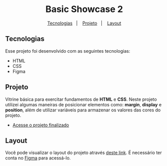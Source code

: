 <h1 align="center"> Basic Showcase 2</h1>

<p align="center">
  <a href="#-tecnologias">Tecnologias</a>&nbsp;&nbsp;&nbsp;|&nbsp;&nbsp;&nbsp;
  <a href="#-projeto">Projeto</a>&nbsp;&nbsp;&nbsp;|&nbsp;&nbsp;&nbsp;
  <a href="#-layout">Layout</a>
</p>


## Tecnologias

Esse projeto foi desenvolvido com as seguintes tecnologias:

- HTML
- CSS
- Figma

## Projeto

Vitrine básica para exercitar fundamentos de **HTML** e **CSS**. Neste projeto utilizei algumas maneiras de posicionar elementos como: **margin**, **display** e **position**, além de utilizar variáveis para armazenar os valores das cores do projeto.

- [Acesse o projeto finalizado](https://EduardoMMS01.github.io/basic-showcase-2)

## Layout

Você pode visualizar o layout do projeto através [deste link](https://www.figma.com/file/HpufyBPHApWt4tgOpR28ZM/Projeto01-Extra-(Copy)). É necessário ter conta no [Figma](https://figma.com) para acessá-lo.
